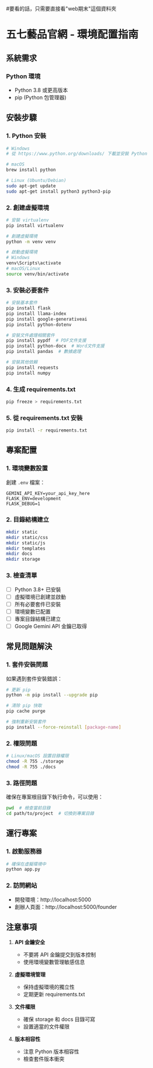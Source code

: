 #要看的話，只需要直接看"web期末"這個資料夾
# 五七藝品官網 - 環境配置指南

## 系統需求

### Python 環境
- Python 3.8 或更高版本
- pip (Python 包管理器)


## 安裝步驟

### 1. Python 安裝
```bash
# Windows
# 從 https://www.python.org/downloads/ 下載並安裝 Python

# macOS
brew install python

# Linux (Ubuntu/Debian)
sudo apt-get update
sudo apt-get install python3 python3-pip
```

### 2. 創建虛擬環境
```bash
# 安裝 virtualenv
pip install virtualenv

# 創建虛擬環境
python -m venv venv

# 啟動虛擬環境
# Windows
venv\Scripts\activate
# macOS/Linux
source venv/bin/activate
```

### 3. 安裝必要套件
```bash
# 安裝基本套件
pip install flask
pip install llama-index
pip install google-generativeai
pip install python-dotenv

# 安裝文件處理相關套件
pip install pypdf  # PDF文件支援
pip install python-docx  # Word文件支援
pip install pandas  # 數據處理

# 安裝其他依賴
pip install requests
pip install numpy
```

### 4. 生成 requirements.txt
```bash
pip freeze > requirements.txt
```

### 5. 從 requirements.txt 安裝
```bash
pip install -r requirements.txt
```

## 專案配置

### 1. 環境變數設置
創建 `.env` 檔案：
```env
GEMINI_API_KEY=your_api_key_here
FLASK_ENV=development
FLASK_DEBUG=1
```

### 2. 目錄結構建立
```bash
mkdir static
mkdir static/css
mkdir static/js
mkdir templates
mkdir docs
mkdir storage
```

### 3. 檢查清單
- [ ] Python 3.8+ 已安裝
- [ ] 虛擬環境已創建並啟動
- [ ] 所有必要套件已安裝
- [ ] 環境變數已配置
- [ ] 專案目錄結構已建立
- [ ] Google Gemini API 金鑰已取得

## 常見問題解決

### 1. 套件安裝問題
如果遇到套件安裝錯誤：
```bash
# 更新 pip
python -m pip install --upgrade pip

# 清除 pip 快取
pip cache purge

# 強制重新安裝套件
pip install --force-reinstall [package-name]
```

### 2. 權限問題
```bash
# Linux/macOS 設置目錄權限
chmod -R 755 ./storage
chmod -R 755 ./docs
```

### 3. 路徑問題
確保在專案根目錄下執行命令，可以使用：
```bash
pwd  # 檢查當前目錄
cd path/to/project  # 切換到專案目錄
```

## 運行專案

### 1. 啟動服務器
```bash
# 確保在虛擬環境中
python app.py
```

### 2. 訪問網站
- 開發環境：http://localhost:5000
- 創辦人頁面：http://localhost:5000/founder

## 注意事項

1. **API 金鑰安全**
   - 不要將 API 金鑰提交到版本控制
   - 使用環境變數管理敏感信息

2. **虛擬環境管理**
   - 保持虛擬環境的獨立性
   - 定期更新 requirements.txt

3. **文件權限**
   - 確保 storage 和 docs 目錄可寫
   - 設置適當的文件權限

4. **版本相容性**
   - 注意 Python 版本相容性
   - 檢查套件版本衝突
